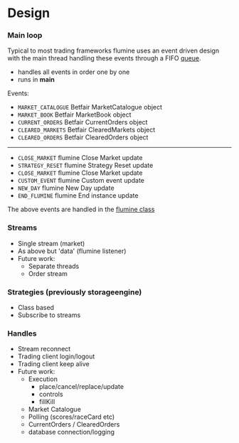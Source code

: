 # Design

### Main loop

Typical to most trading frameworks flumine uses an event driven design with the main thread handling these events through a FIFO [queue](https://docs.python.org/3/library/queue.html).

- handles all events in order one by one
- runs in __main__

Events:

- `MARKET_CATALOGUE` Betfair MarketCatalogue object
- `MARKET_BOOK` Betfair MarketBook object
- `CURRENT_ORDERS` Betfair CurrentOrders object
- `CLEARED_MARKETS` Betfair ClearedMarkets object
- `CLEARED_ORDERS` Betfair ClearedOrders object

___

- `CLOSE_MARKET` flumine Close Market update
- `STRATEGY_RESET` flumine Strategy Reset update
- `CLOSE_MARKET` flumine Close Market update
- `CUSTOM_EVENT` flumine Custom event update
- `NEW_DAY` flumine New Day update
- `END_FLUMINE` flumine End instance update

The above events are handled in the [flumine class]()

### Streams
- Single stream (market)
- As above but 'data' (flumine listener)
- Future work:
    - Separate threads
    - Order stream

### Strategies (previously storageengine)
- Class based
- Subscribe to streams

### Handles
- Stream reconnect
- Trading client login/logout
- Trading client keep alive
- Future work:
    - Execution
        - place/cancel/replace/update
        - controls
        - fillKill
    - Market Catalogue
    - Polling (scores/raceCard etc)
    - CurrentOrders / ClearedOrders
    - database connection/logging
